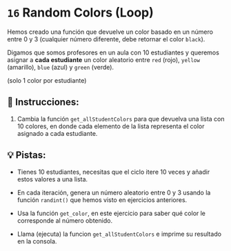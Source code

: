 # `16` Random Colors (Loop)

Hemos creado una función que devuelve un color basado en un número entre 0 y 3 (cualquier número diferente, debe retornar el color `black`).

Digamos que somos profesores en un aula con 10 estudiantes y queremos asignar a **cada estudiante** un color aleatorio entre `red` (rojo), `yellow` (amarillo), `blue` (azul) y `green` (verde).

(solo 1 color por estudiante)

## 📝 Instrucciones:

1. Cambia la función `get_allStudentColors` para que devuelva una lista con 10 colores, en donde cada elemento de la lista representa el color asignado a cada estudiante.

## 💡 Pistas:

+ Tienes 10 estudiantes, necesitas que el ciclo itere 10 veces y añadir estos valores a una lista.

+ En cada iteración, genera un número aleatorio entre 0 y 3 usando la función `randint()` que hemos visto en ejercicios anteriores.

+ Usa la función `get_color`, en este ejercicio para saber qué color le corresponde al número obtenido.

+ Llama (ejecuta) la funcion `get_allStudentColors` e imprime su resultado en la consola.